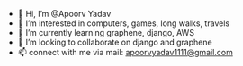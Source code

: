 - 👋 Hi, I’m @Apoorv Yadav
- 👀 I’m interested in computers, games, long walks, travels
- 🌱 I’m currently learning graphene, django, AWS
- 💞️ I’m looking to collaborate on django and graphene
- 📫 connect with me via mail: apoorvyadav1111@gmail.com

<!---
apoorvyadav1111/apoorvyadav1111 is a ✨ special ✨ repository because its `README.md` (this file) appears on your GitHub profile.
You can click the Preview link to take a look at your changes.
--->
